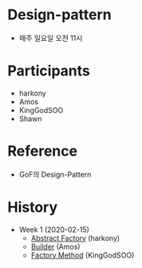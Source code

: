 # Design-pattern
- 매주 일요일 오전 11시

# Participants
- harkony
- Amos
- KingGodSOO
- Shawn

# Reference 
- GoF의 Design-Pattern

# History
- Week 1 (2020-02-15)
  - [Abstract Factory](https://github.com/harkony/design-pattern/blob/master/20200215/abstract_factory/abstract_factory.md) (harkony)
  - [Builder](https://github.com/harkony/design-pattern/blob/master/20200215/builder_pattern/builder_pattern.md) (Amos)
  - [Factory Method](https://github.com/harkony/design-pattern/blob/master/20200215/factory_method/factory_method.md) (KingGodSOO)


  
